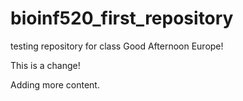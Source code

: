 # bioinf520_first_repository
 testing repository for class
Good Afternoon Europe!

This is a change!

Adding more content.